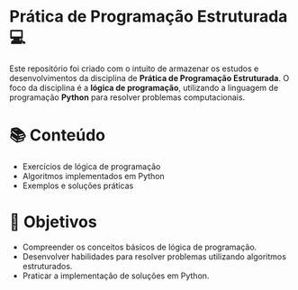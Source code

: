 # Prática de Programação Estruturada 💻

Este repositório foi criado com o intuito de armazenar os estudos e desenvolvimentos da disciplina de **Prática de Programação Estruturada**. O foco da disciplina é a **lógica de programação**, utilizando a linguagem de programação **Python** para resolver problemas computacionais.

# 📚 Conteúdo

- Exercícios de lógica de programação
- Algoritmos implementados em Python
- Exemplos e soluções práticas

# 🎯 Objetivos

- Compreender os conceitos básicos de lógica de programação.
- Desenvolver habilidades para resolver problemas utilizando algoritmos estruturados.
- Praticar a implementação de soluções em Python.
